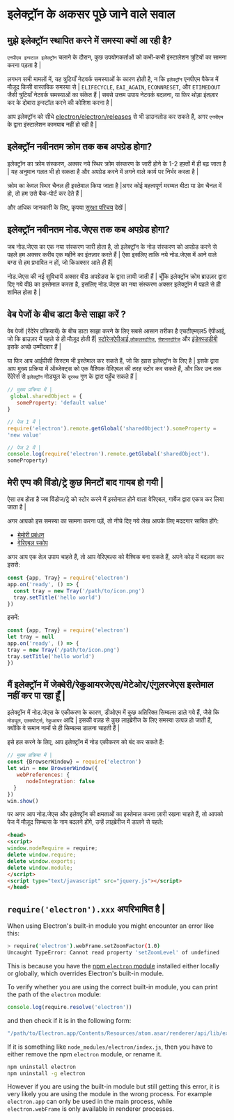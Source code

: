 # इलेक्ट्रॉन के अकसर पूछे जाने वाले सवाल

## मुझे इलेक्ट्रॉन स्थापित करने में समस्या क्यों आ रही है?

`एनपीएम इन्स्टाल इलेक्ट्रॉन` चलाने के दौरान, कुछ उपयोगकर्ताओं को कभी-कभी इंस्टालेशन त्रुटियों का सामना करना पड़ता है |

लगभग सभी मामलों में, यह त्रुटियाँ नेटवर्क समस्याओं के कारण होती है, न कि `इलेक्ट्रॉन` एनपीएम पैकेज में मौज़ूद किसी वास्तविक समस्या से | `ELIFECYCLE`, `EAI_AGAIN`, `ECONNRESET`, और `ETIMEDOUT` जैसी त्रुटियाँ नेटवर्क समस्याओं का संकेत हैं | सबसे उत्तम उपाय नेटवर्क बदलना, या फिर थोड़ा इंतज़ार कर के दोबारा इन्स्टॉल करने की कोशिश करना है |

आप इलेक्ट्रॉन को सीधे [electron/electron/releases](https://github.com/electron/electron/releases) से भी डाउनलोड कर सकते हैं, अगर `एनपीएम` के द्वारा इंस्टालेशन कामयाब नहीं हो रही है |

## इलेक्ट्रॉन नवीनतम क्रोम तक कब अपग्रेड होगा?

इलेक्ट्रॉन का क्रोम संस्करण, अक्सर नये स्थिर क्रोम संस्करण के जारी होने के 1-2 हफ़्तों में ही बढ़ जाता है | यह अनुमान गलत भी हो सकता है और अपग्रेड करने में लगने वाले कार्य पर निर्भर करता है |

क्रोम का केवल स्थिर चैनल ही इस्तेमाल किया जाता है |अगर कोई महत्वपूर्ण मरम्मत बीटा या डेव चैनल में हो, तो हम उसे बैक-पोर्ट कर देते हैं |

और अधिक जानकारी के लिए, कृपया [सुरक्षा परिचय](tutorial/security.md) देखें |

## इलेक्ट्रॉन नवीनतम नोड.जेएस तक कब अपग्रेड होगा?

जब नोड.जेएस का एक नया संस्करण जारी होता है, तो इलेक्ट्रॉन के नोड संस्करण को अपग्रेड करने से पहले हम अक्सर करीब एक महीने का इंतज़ार करते हैं | ऐसा इसलिए ताकि नये नोड.जेएस में आने वाले बग्स से हम प्रभावित न हों, जो किअक्सर आते ही हैं|

नोड.जेएस की नई सुविधायें अक्सर वी8 अपग्रेडस के द्वारा लायी जाती हैं | चूँकि इलेक्ट्रॉन क्रोम ब्राउज़र द्वारा दिए गये वी8 का इस्तेमाल करता है, इसलिए नोड.जेएस का नया संस्करण अक्सर इलेक्ट्रॉन में पहले से ही शामिल होता है |

## वेब पेजों के बीच डाटा कैसे साझा करें ?

वेब पेजों (रेंदेरेर प्रक्रियायें) के बीच डाटा साझा करने के लिए सबसे आसान तरीका है एचटीएमएल5 ऐपीआई, जो कि ब्राउज़र में पहले से ही मौज़ूद होती हैं| [स्टोरेजऐपीआई](https://developer.mozilla.org/en-US/docs/Web/API/Storage),[`लोकलस्टोरेज`](https://developer.mozilla.org/en-US/docs/Web/API/Window/localStorage), [`सेशनस्टोरेज`](https://developer.mozilla.org/en-US/docs/Web/API/Window/sessionStorage) और [इंडेक्स्डडीबी](https://developer.mozilla.org/en-US/docs/Web/API/IndexedDB_API) इसके अच्छे उम्मीदवार हैं |

या फिर आप आईपीसी सिस्टम भी इस्तेमाल कर सकते हैं, जो कि ख़ास इलेक्ट्रॉन के लिए है | इसके द्वारा आप मुख्य प्रक्रिया में ऑब्जेक्ट्स को एक वैश्विक वेरिएबल की तरह स्टोर कर सकते हैं, और फिर उन तक रेंदेरेर्स से `इलेक्ट्रॉन` मोड्यूल के `दूरस्थ` गुण के द्वारा पहुँच सकते हैं |

```javascript
// मुख्य प्रक्रिया में |
 global.sharedObject = {
   someProperty: 'default value' 
}
```

```javascript
// पेज 1 में |
require('electron').remote.getGlobal('sharedObject').someProperty =
'new value'
```

```javascript
// पेज 2 में |
console.log(require('electron').remote.getGlobal('sharedObject').
someProperty)
```

## मेरी एप्प की विंडो/ट्रे कुछ मिनटों बाद गायब हो गयी |

ऐसा तब होता है जब विंडोज/ट्रे को स्टोर करने में इस्तेमाल होने वाला वेरिएबल, गार्बेज द्वारा एकत्र कर लिया जाता है |

अगर आपको इस समस्या का सामना करना पड़ें, तो नीचे दिए गये लेख आपके लिए मददगार साबित होंगे:

* [मेमोरी प्रबंधन](https://developer.mozilla.org/en-US/docs/Web/JavaScript/Memory_Management)
* [वेरिएबल स्कोप](https://msdn.microsoft.com/library/bzt2dkta(v=vs.94).aspx)

अगर आप एक तेज़ उपाय चाहते हैं, तो आप वेरिएबल्स को वैश्विक बना सकते हैं, अपने कोड में बदलाव कर इससे:

```javascript
const {app, Tray} = require('electron')
app.on('ready', () => {
  const tray = new Tray('/path/to/icon.png')
  tray.setTitle('hello world') 
})
```

इसमें:

```javascript
const {app, Tray} = require('electron') 
let tray = null 
app.on('ready', () => {   
tray = new Tray('/path/to/icon.png')  
tray.setTitle('hello world') 
})
```

## मैं इलेक्ट्रॉन में जेक्वेरी/रेकुआयरजेएस/मेटेओर/एंगुलरजेएस इस्तेमाल नहीं कर पा रहा हूँ |

इलेक्ट्रॉन में नोड.जेएस के एकीकरण के कारण, डीओएम में कुछ अतिरिक्त सिम्बल्स डाले गये हैं, जैसे कि `मोड्यूल`, `एक्सपोर्ट्स`, `रेकुआयर` आदि | इसकी वज़ह से कुछ लाइब्रेरीज के लिए समस्या उत्पन्न हो जाती हैं, क्योंकि वे समान नामों से ही सिम्बल्स डालना चाहती हैं |

इसे हल करने के लिए, आप इलेक्ट्रॉन में नोड एकीकरण को बंद कर सकते हैं:

```javascript
// मुख्य प्रक्रिया में | 
const {BrowserWindow} = require('electron') 
let win = new BrowserWindow({
   webPreferences: {     
      nodeIntegration: false   
  } 
}) 
win.show()
```

पर अगर आप नोड.जेएस और इलेक्ट्रॉन की क्षमताओं का इस्तेमाल करना ज़ारी रखना चाहते हैं, तो आपको पेज में मौज़ूद सिम्बल्स के नाम बदलने होंगे, उन्हें लाइब्रेरीज में डालने से पहले:

```html
<head>
<script>
window.nodeRequire = require;
delete window.require;
delete window.exports;
delete window.module;
</script>
<script type="text/javascript" src="jquery.js"></script>
</head>
```

## `require('electron').xxx` अपरिभाषित है |

When using Electron's built-in module you might encounter an error like this:

```sh
> require('electron').webFrame.setZoomFactor(1.0)
Uncaught TypeError: Cannot read property 'setZoomLevel' of undefined
```

This is because you have the [npm `electron` module](https://www.npmjs.com/package/electron) installed either locally or globally, which overrides Electron's built-in module.

To verify whether you are using the correct built-in module, you can print the path of the `electron` module:

```javascript
console.log(require.resolve('electron'))
```

and then check if it is in the following form:

```sh
"/path/to/Electron.app/Contents/Resources/atom.asar/renderer/api/lib/exports/electron.js"
```

If it is something like `node_modules/electron/index.js`, then you have to either remove the npm `electron` module, or rename it.

```sh
npm uninstall electron
npm uninstall -g electron
```

However if you are using the built-in module but still getting this error, it is very likely you are using the module in the wrong process. For example `electron.app` can only be used in the main process, while `electron.webFrame` is only available in renderer processes.
